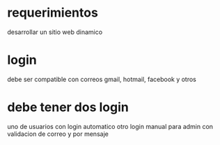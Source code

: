 # requerimientos

desarrollar un sitio web dinamico

# login
  debe ser compatible con correos gmail, hotmail, facebook y otros

# debe tener dos login 
  uno de usuarios con login automatico
  otro login manual para admin con validacion de correo y por mensaje